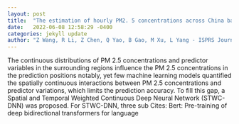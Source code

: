 ```yaml
---
layout: post
title:  "The estimation of hourly PM2. 5 concentrations across China based on a Spatial and Temporal Weighted Continuous Deep Neural Network (STWC-DNN)"
date:   2022-06-08 12:58:29 -0400
categories: jekyll update
author: "Z Wang, R Li, Z Chen, Q Yao, B Gao, M Xu, L Yang - ISPRS Journal of , 2022"
---
```

The continuous distributions of PM 2.5 concentrations and predictor variables in the surrounding regions influence the PM 2.5 concentrations in the prediction positions notably, yet few machine learning models quantified the spatially continuous interactions between PM 2.5 concentrations and predictor variations, which limits the prediction accuracy. To fill this gap, a Spatial and Temporal Weighted Continuous Deep Neural Network (STWC-DNN) was proposed. For STWC-DNN, three sub 
Cites: Bert: Pre-training of deep bidirectional transformers for language